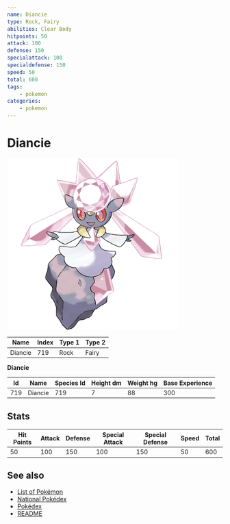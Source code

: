 ```yaml
---
name: Diancie
type: Rock, Fairy
abilities: Clear Body
hitpoints: 50
attack: 100
defense: 150
specialattack: 100
specialdefense: 150
speed: 50
total: 600
tags:
    - pokemon
categories:
    - pokemon
---
```


# Diancie


![Diancie](images/719.png)

| **Name** | **Index** | **Type 1** | **Type 2** |
|----|----|----|----|
| Diancie | 719 | Rock | Fairy  |

**Diancie** 




| **Id** | **Name** | **Species Id** | **Height dm** | **Weight hg** | **Base Experience** |
|--------|----------|----------------|------------|------------|---------------------|
| 719 | Diancie | 719 | 7 | 88 | 300 |



## Stats

| **Hit Points** | **Attack** | **Defense** | **Special Attack** | **Special Defense** | **Speed** | **Total** |
|----------------|------------|-------------|--------------------|---------------------|-----------|-----------|
| 50 | 100 | 150 | 100 | 150 | 50 | 600 |

## See also

- [List of Pokémon](../pokemon.md)
- [National Pokédex](../national_pokedex.md)
- [Pokédex](../pokedex.md)
- [README](../README.md)
